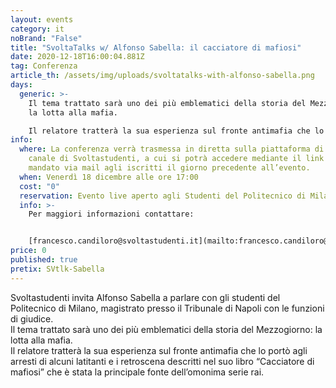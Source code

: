 ```yaml
---
layout: events
category: it
noBrand: "False"
title: "SvoltaTalks w/ Alfonso Sabella: il cacciatore di mafiosi"
date: 2020-12-18T16:00:04.881Z
tag: Conferenza
article_th: /assets/img/uploads/svoltatalks-with-alfonso-sabella.png
days:
  generic: >-
    Il tema trattato sarà uno dei più emblematici della storia del Mezzogiorno:
    la lotta alla mafia.

    Il relatore tratterà la sua esperienza sul fronte antimafia che lo portò agli arresti di alcuni latitanti e i retroscena descritti nel suo libro “Cacciatore di mafiosi” che è stata la principale fonte dell’omonima serie rai.
info:
  where: La conferenza verrà trasmessa in diretta sulla piattaforma di Twitch sul
    canale di Svoltastudenti, a cui si potrà accedere mediante il link che verrà
    mandato via mail agli iscritti il giorno precedente all’evento.
  when: Venerdì 18 dicembre alle ore 17:00
  cost: "0"
  reservation: Evento live aperto agli Studenti del Politecnico di Milano.
  info: >-
    Per maggiori informazioni contattare:


    [francesco.candiloro@svoltastudenti.it](mailto:francesco.candiloro@svoltastudenti.it)
price: 0
published: true
pretix: SVtlk-Sabella
---
```

Svoltastudenti invita Alfonso Sabella a parlare con gli studenti del Politecnico di Milano, magistrato presso il Tribunale di Napoli con le funzioni di giudice.\
Il tema trattato sarà uno dei più emblematici della storia del Mezzogiorno: la lotta alla mafia.\
Il relatore tratterà la sua esperienza sul fronte antimafia che lo portò agli arresti di alcuni latitanti e i retroscena descritti nel suo libro “Cacciatore di mafiosi” che è stata la principale fonte dell’omonima serie rai.